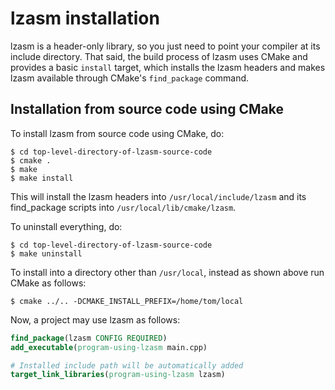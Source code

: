 <!--
SPDX-FileCopyrightText: 2021 Thomas Mathys
SPDX-License-Identifier: MIT
lzasm: a runtime assembler
-->

# lzasm installation

lzasm is a header-only library, so you just need to point your compiler at its include directory.
That said, the build process of lzasm uses CMake and provides a basic `install` target,
which installs the lzasm headers and makes lzasm available through CMake's `find_package` command.

## Installation from source code using CMake

To install lzasm from source code using CMake, do:

```
$ cd top-level-directory-of-lzasm-source-code
$ cmake .
$ make
$ make install
```

This will install the lzasm headers into `/usr/local/include/lzasm`
and its find_package scripts into `/usr/local/lib/cmake/lzasm`.

To uninstall everything, do:

```
$ cd top-level-directory-of-lzasm-source-code
$ make uninstall
```

To install into a directory other than `/usr/local`, instead as shown above run CMake as follows:

```
$ cmake ../.. -DCMAKE_INSTALL_PREFIX=/home/tom/local
```

Now, a project may use lzasm as follows:

```cmake
find_package(lzasm CONFIG REQUIRED)
add_executable(program-using-lzasm main.cpp)

# Installed include path will be automatically added
target_link_libraries(program-using-lzasm lzasm)
```

